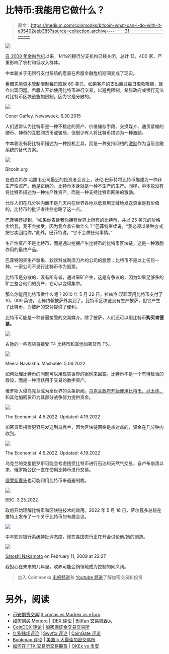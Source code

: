 # 比特币:我能用它做什么？

> 原文：<https://medium.com/coinmonks/bitcoin-what-can-i-do-with-it-e95402eeb385?source=collection_archive---------31----------------------->

![](img/25197f1316b8adc12e656af156b4a105.png)

[自 2008 年金融危机](https://ncrc.org/research-brief-bank-branch-closure-update-2017-2020/#:~:text=Between%202008%20and%202020%2C%20over,commercial%20tenants%20for%20local%20communities.)以来，14%的银行分支机构已经关闭，总计 13，400 家，严重影响了农村和低收入群体。

中本聪关于无银行支付系统的愿景在希腊金融危机期间变成了现实。

[希腊实施资本管制](https://www.newsweek.com/greeks-turn-bitcoin-amid-bank-closures-329554)限制每日取款 60 美元，如果客户的支出超过每日取款限额，就会出现问题。希腊人开始使用比特币进行交易，以避免限制。希腊政府或银行无法对比特币区块链施加限制，因为它是分散的。

![](img/80d390da997da565d7cc970d1403ec1e.png)

Conor Gaffey. Newsweek. 6.30.2015

人们通常认为比特币是一种不稳定的资产、价值储存手段、交换媒介、通货紧缩的硬币、神奇的互联网货币或骗局，但很少有人将比特币描述为一种激励。

中本聪没有将比特币描述为一种投机工具，而是一种支持网络的[激励](https://bitcoin.org/bitcoin.pdf)作为当前金融系统的替代方案。

![](img/b44b797f464187cf1cb2e95b347b3640.png)

Bitcoin.org

在伯克希尔·哈撒韦公司最近的投资者会议上，沃伦·巴菲特将比特币描述为一种非生产性资产。他是正确的。比特币本身就是一种不生产的生产。同样，中本聪没有将比特币描述为一种生产性资产，而是一种支持比特币网络的激励。

允许人们在几分钟内而不是几天内在世界各地以低费用无缝地发送资金是有价值的。比特币的批评者往往忽略了这一点。

巴菲特还提到，“如果你告诉我你拥有世界上所有的比特币，并以 25 美元的价格卖给我，我不会接受，因为我会拿它做什么？”巴菲特继续说，“我必须以某种方式把它卖回给你。”此外，巴菲特说，“它不会做任何事情。”

生产性资产不是比特币，而是通过挖掘产生比特币的比特币区块链，这是一种激励作用的最终产品。

巴菲特购买生产糖果、软饮料或剃须刀片的公司的股票；比特币不是以上任何一种。一家公司不发行比特币作为股票。

比特币是分散的，没有所有者，通过采矿产生，这是有争议的，因为如果足够多的矿工整合他们的资产，它可以变得集中。

那么你能用比特币做什么呢？2010 年 5 月 22 日，拉兹洛·汉耶茨用比特币支付了 10，000 英镑，让棒约翰披萨外卖到了。比特币区块链没有生产披萨，但它产生了比特币，为披萨的交付提供了便利。

比特币可能是一种普遍接受的交易媒介。除了披萨，人们还可以用比特币**购买肯德基。**

![](img/6a2165e402e2a9a7f21e31ff68ae8df5.png)

古驰的一些商店将接受 T4 比特币和其他加密货币 T5。

![](img/b0370e5aa65ac3128807a7108867dc33.png)

Meera Navlakha. Mashable. 5.06.2022

如何处理比特币的问题可以用现实世界的案例来回答。比特币不是一个有待检验的假设，而是一种活跃用于交易的数字资产。

俄罗斯入侵乌克兰成为全世界的头条新闻。[乌克兰政府开始使用比特币、以太坊、](https://www.economist.com/the-economist-explains/2022/04/05/how-is-ukraine-using-crypto-to-fund-the-war)和其他加密货币为其部分战争努力提供资金。

![](img/ed05e036baeb6ce99a9d7053afc5a3ba.png)

The Economist. 4.5.2022\. Updated: 4.19.2022

加密货币捐赠更容易发送到乌克兰，因为区块链网络是点对点的，资金在几分钟内收到。

![](img/abeb1ddc8b58bd2a159a73d75c9f985f.png)

The Economist. 4.5.2022\. Updated: 4.19.2022

乌克兰的克星俄罗斯可能会考虑接受比特币进行石油和天然气交易，自卢布崩溃以来，俄罗斯公民一直在使用比特币进行交易。

[俄罗斯寡头](https://www.bbc.com/news/business-60870100)也可能利用比特币来逃避制裁。

![](img/67d1aeed21ea4f0a4c2202795f1e80df.png)

BBC. 3.25.2022

政府开始理解比特币和区块链技术的效用。2022 年 5 月 16 日，萨尔瓦多总统在推特上发布了一个关于比特币的有趣会议。

![](img/5e87ba99a48b7151e4b7eb6ff51cb603.png)

中本聪对银行系统持批评态度，现在各国央行正在开会讨论他/她的创造。

![](img/3181f4e2468600f1c5ce10e61ca391b8.png)

[Satoshi Nakamoto](http://p2pfoundation.ning.com/profile/SatoshiNakamoto) on February 11, 2009 at 22:27

我担心在未来的几年里，收养可能会悄悄地成为控制的同义词。

> 加入 Coinmonks [电报频道](https://t.me/coincodecap)和 [Youtube 频道](https://www.youtube.com/c/coinmonks/videos)了解加密交易和投资

# 另外，阅读

*   [币安期货交易](https://coincodecap.com/binance-futures-trading)|[3 comas vs Mudrex vs eToro](https://coincodecap.com/mudrex-3commas-etoro)
*   [如何购买 Monero](https://coincodecap.com/buy-monero) | [IDEX 评论](https://coincodecap.com/idex-review) | [BitKan 交易机器人](https://coincodecap.com/bitkan-trading-bot)
*   [CoinDCX 评论](/coinmonks/coindcx-review-8444db3621a2) | [加密保证金交易交易所](https://coincodecap.com/crypto-margin-trading-exchanges)
*   [红狗赌场评论](https://coincodecap.com/red-dog-casino-review) | [Swyftx 评论](https://coincodecap.com/swyftx-review) | [CoinGate 评论](https://coincodecap.com/coingate-review)
*   [Bookmap 评论](https://coincodecap.com/bookmap-review-2021-best-trading-software) | [美国 5 大最佳加密交易所](https://coincodecap.com/crypto-exchange-usa)
*   [如何在 FTX 交易所交易期货](https://coincodecap.com/ftx-futures-trading) | [OKEx vs 币安](https://coincodecap.com/okex-vs-binance)